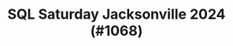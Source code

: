 ---
layout: event
title: "SQL Saturday Jacksonville 2024 (#1068)"
subtitle: ""
tags: ["Jacksonville", "Florida", "USA", "physical", "2024", "North America"]
thumb: /assets/img/logos/Just_icon_Color_small.png
comments: false
data: SQLSat1068
---